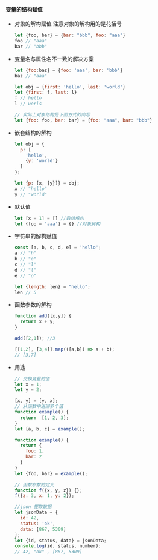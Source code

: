 #### 变量的结构赋值

* 对象的解构赋值 注意对象的解构用的是花括号

  ```javascript
  let {foo, bar} = {bar: "bbb", foo: "aaa"}
  foo // "aaa"
  bar // "bbb"
  ```

* 变量名与属性名不一致的解决方案

  ```javascript
  let {foo:baz} = {foo: 'aaa', bar: 'bbb'}
  baz // "aaa"

  let obj = {first: 'hello', last: 'world'}
  let {first: f, last: l}
  f // hello
  l // worls

  // 实际上对象结构是下面方式的简写
  let {foo: foo, bar: bar} = {foo: "aaa", bar: "bbb"}
  ```

* 嵌套结构的解构

  ```javascript
  let obj = {
    p: [
      'hello',
      {y: 'world'}
    ]
  };

  let {p: [x, {y}]} = obj;
  x // "hello"
  y // "world"
  ```

* 默认值

  ```javascript
  let [x = 1] = [] //数组解构
  let {foo = 'aaa'} = {} //对象解构
  ```

* 字符串的解构赋值

  ```javascript
  const [a, b, c, d, e] = 'hello';
  a // "h"
  b // "e"
  c // "l"
  d // "l"
  e // "o"

  let {length: len} = "hello";
  len // 5
  ```

* 函数参数的解构

  ```javascript
  function add([x,y]) {
    return x + y;
  }

  add([2,1]); //3

  [[1,2], [3,4]].map(([a,b]) => a + b);
  // [3,7]
  ```

* 用途

  ```javascript
  // 交换变量的值
  let x = 1;
  let y = 2;

  [x, y] = [y, x];
  // 从函数中返回多个值
  function example() {
    return  [1, 2, 3];
  }
  let [a, b, c] = example();

  function example() {
    return {
      foo: 1,
      bar: 2
    }
  }
  let {foo, bar} = example();

  // 函数参数的定义
  function f({x, y, z}) {};
  f({z: 3, x: 1, y: 2});

  //json 提取数据
  let jsonData = {
    id: 42,
    status: 'ok',
    data: [867, 5309]
  };
  let {id, status, data} = jsonData;
  console.log(id, status, number);
  // 42, "ok" , [867, 5309]
  ```

  ​

  ​